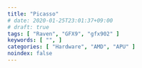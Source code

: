 ```yaml
---
title: "Picasso"
# date: 2020-01-25T23:01:37+09:00
# draft: true
tags: [ "Raven", "GFX9", "gfx902" ]
keywords: [ "", ]
categories: [ "Hardware", "AMD", "APU" ]
noindex: false
---
```


